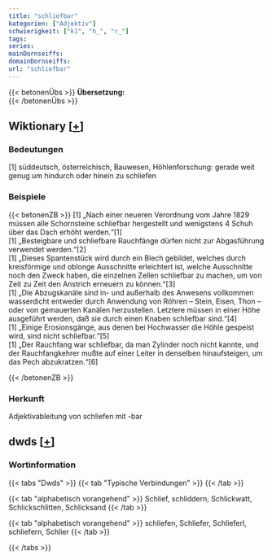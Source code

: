```yaml
---
title: "schliefbar"
kategorien: ["Adjektiv"]
schwierigkeit: ["k1", "h_", "r_"]
tags:
series:
mainDornseiffs:
domainDornseiffs:
url: "schliefbar"
---
```


{{< betonenÜbs >}}
**Übersetzung:**  
{{< /betonenÜbs >}}

## Wiktionary [[+](https://de.wiktionary.org/wiki/schliefbar)]

### Bedeutungen
[1] süddeutsch, österreichisch, Bauwesen, Höhlenforschung: gerade weit genug um hindurch oder hinein zu schliefen  

### Beispiele
{{< betonenZB >}}
[1] „Nach einer neueren Verordnung vom Jahre 1829 müssen alle Schornsteine schliefbar hergestellt und wenigstens 4 Schuh über das Dach erhöht werden.“[1]  
[1] „Besteigbare und schliefbare Rauchfänge dürfen nicht zur Abgasführung verwendet werden.“[2]  
[1] „Dieses Spantenstück wird durch ein Blech gebildet, welches durch kreisförmige und oblonge Ausschnitte erleichtert ist, welche Ausschnitte noch den Zweck haben, die einzelnen Zellen schliefbar zu machen, um von Zeit zu Zeit den Anstrich erneuern zu können.“[3]  
[1] „Die Abzugskanäle sind in- und außerhalb des Anwesens vollkommen wasserdicht entweder durch Anwendung von Röhren – Stein, Eisen, Thon – oder von gemauerten Kanälen herzustellen. Letztere müssen in einer Höhe ausgeführt werden, daß sie durch einen Knaben schliefbar sind.“[4]  
[1] „Einige Erosionsgänge, aus denen bei Hochwasser die Höhle gespeist wird, sind nicht schliefbar.“[5]  
[1] „Der Rauchfang war schliefbar, da man Zylinder noch nicht kannte, und der Rauchfangkehrer mußte auf einer Leiter in denselben hinaufsteigen, um das Pech abzukratzen.“[6]  

{{< /betonenZB >}}
### Herkunft
Adjektivableitung von schliefen mit -bar  



## dwds [[+](https://www.dwds.de/wb/schliefbar)]

### Wortinformation
{{< tabs "Dwds" >}}
{{< tab "Typische Verbindungen" >}}
{{< /tab >}}

{{< tab "alphabetisch vorangehend" >}}
Schlief, schliddern, Schlickwatt, Schlickschlitten, Schlicksand
{{< /tab >}}

{{< tab "alphabetisch vorangehend" >}}
schliefen, Schliefer, Schlieferl, schliefern, Schlier
{{< /tab >}}

{{< /tabs >}}

